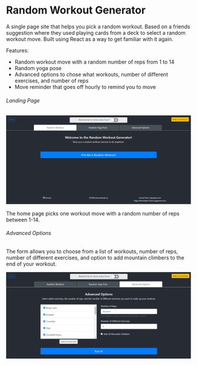 # Random Workout Generator

A single page site that helps you pick a random workout. Based on a friends suggestion where they used playing cards from a deck to select a random workout move. Built using React as a way to get familiar with it again.

Features:
- Random workout move with a random number of reps from 1 to 14
- Random yoga pose
- Advanced options to chose what workouts, number of different exercises, and number of reps
- Move reminder that goes off hourly to remind you to move

###### Landing Page

![Landing Page](/images/landingpage.png)

The home page picks one workout move with a random number of reps between 1-14. 


###### Advanced Options
The form allows you to choose from a list of workouts, number of reps, number of different exercises, and option to add mountain climbers to the end of your workout.

![Advanced Options](/images/advancedoptions.png)

